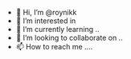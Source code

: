 - 👋 Hi, I’m @roynikk 
- 👀 I’m interested in 
- 🌱 I’m currently learning ..
- 💞️ I’m looking to collaborate on ..
- 📫 How to reach me ....

<!---
roynikk/roynikk is a ✨ special ✨ repository because its `README.md` (this file) appears on your GitHub profile.
You can click the Preview link to take a look at your changes.
--->
